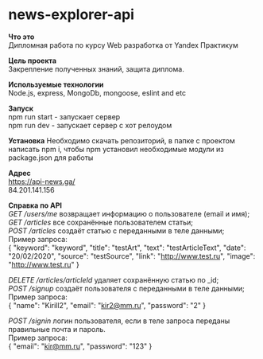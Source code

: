 # news-explorer-api

__Что это__   
Дипломная работа по курсу Web разработка от Yandex Практикум

__Цель проекта__   
Закрепление полученных знаний, защита диплома.

__Используемые технологии__   
Node.js, express, MongoDb, mongoose, eslint and etc

__Запуск__  
npm run start - запускает сервер  
npm run dev - запускает сервер с хот релоудом

__Установка__
Необходимо скачать репозиторий, в папке с проектом написать npm i, чтобы npm установил необходимые модули из package.json для работы 

__Адрес__  
https://api-news.ga/  
84.201.141.156  

__Справка по API__  
*GET /users/me* возвращает информацию о пользователе (email и имя);  
*GET /articles* все сохранённые пользователем статьи;  
*POST /articles* создаёт статью с переданными в теле данными;  
Пример запроса:  
{
	"keyword": "keyword",
    "title": "testArt",
    "text": "testArticleText",
    "date": "20/02/2020",
    "source": "testSource",
    "link": "http://www.test.ru",
    "image": "http://www.test.ru"
}
    
*DELETE /articles/articleId* удаляет сохранённую статью по _id;  
*POST /signup* создаёт пользователя с переданными в теле данными;  
Пример запроса:  
{
	"name": "Kirill2",
	"email": "kir2@mm.ru",
	"password": "2"
}
    
*POST /signin* логин пользователя, если в теле запроса переданы правильные почта и пароль.  
Пример запроса:  
{
	"email": "kir@mm.ru",
	"password": "123"
}
